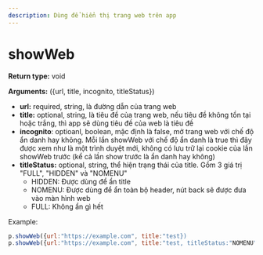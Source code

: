 ```yaml
---
description: Dùng để hiển thị trang web trên app
---
```


# showWeb

**Return type:** void

**Arguments:** ({url, title, incognito, titleStatus})

* **url:** required, string, là đường dẫn của trang web
* **title:** optional, string, là tiêu đề của trang web, nếu tiêu đề không tồn tại hoặc trắng, thì app sẽ dùng tiêu đề của web là tiêu đề&#x20;
* **incognito**: optioanl, boolean, mặc định là false, mở trang web với chế độ ẩn danh hay không. Mỗi lần showWeb với chế độ ẩn danh là true thì đây được xem như là một trình duyệt mới, không có lưu trữ lại cookie của lần showWeb trước (kể cả lần show trước là ẩn danh hay không)
* **titleStatus:** optional, string, thể hiện trạng thái của title. Gồm 3 giá trị "FULL", "HIDDEN" và "NOMENU"
  * HIDDEN: Được dùng để ẩn title
  * NOMENU: Được dùng để ẩn toàn bộ header, nút back sẽ được đưa vào màn hình web&#x20;
  * FULL: Không ẩn gì hết&#x20;



Example:

```javascript
p.showWeb({url:"https://example.com", title:"test})
p.showWeb({url:"https://example.com", title:"test, titleStatus:"NOMENU"}) 
```
